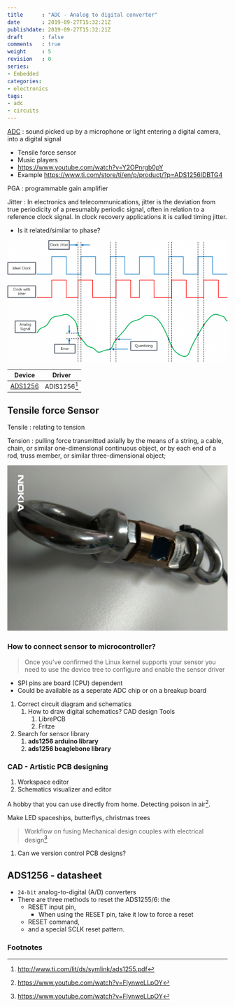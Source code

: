 ```yaml
---
title      : "ADC - Analog to digital converter"
date       : 2019-09-27T15:32:21Z
publishdate: 2019-09-27T15:32:21Z
draft      : false
comments   : true
weight     : 5
revision   : 0
series:
- Embedded
categories:
- electronics
tags:
- adc
- circuits
---
```


[ADC](https://en.wikipedia.org/wiki/Analog-to-digital_converter)
: sound picked up by a microphone or light entering a digital camera, into a digital signal
* Tensile force sensor
* Music players
* https://www.youtube.com/watch?v=Y2OPnrgb0pY
* Example https://www.ti.com/store/ti/en/p/product/?p=ADS1256IDBTG4
<!-- more -->

PGA
: programmable gain amplifier

Jitter
: In electronics and telecommunications, jitter is the deviation from true periodicity of a presumably periodic signal, often in relation to a reference clock signal. In clock recovery applications it is called timing jitter.
* Is it related/similar to phase?

![Jitter](Clock_Jitter_r01-1-700x387.png)

Device | Driver
-------|----------
[ADS1256](http://www.ti.com/lit/ds/symlink/ads1255.pdf) | ADIS1256[^1]

## Tensile force Sensor

Tensile
: relating to tension

Tension
:  pulling force transmitted axially by the means of a string, a cable, chain, or similar one-dimensional continuous object, or by each end of a rod, truss member, or similar three-dimensional object;

![tensile-force-sensor](tensile-force-sensor.jpeg)

### How to connect sensor to microcontroller?

> Once you've confirmed the Linux kernel supports your sensor you need to use the device tree
> to configure and enable the sensor driver


* SPI pins are board (CPU) dependent
* Could be available as a seperate ADC chip or on a breakup board

1. Correct circuit diagram and schematics
   1. How to draw digital schematics? CAD design Tools
      1. LibrePCB
      2. Fritze
2. Search for sensor library
   1. **ads1256 arduino library**
   2. **ads1256 beaglebone library**

### CAD - Artistic PCB designing

1. Workspace editor
2. Schematics visualizer and editor


A hobby that you can use directly from home. Detecting poison in air[^2].

Make LED spaceships, butterflys, christmas trees

> Workflow on fusing Mechanical design couples with electrical design[^2]

1. Can we version control PCB designs?



## ADS1256 - datasheet

* `24-bit` analog-to-digital (A/D) converters
* There are three methods to reset the ADS1255/6: the
  * RESET input pin,
    * When using the RESET pin, take it low to force a reset
  * RESET command,
  * and a special SCLK reset pattern.

### Footnotes

[^1]: http://www.ti.com/lit/ds/symlink/ads1255.pdf
[^2]: https://www.youtube.com/watch?v=FlynweLLpOY
